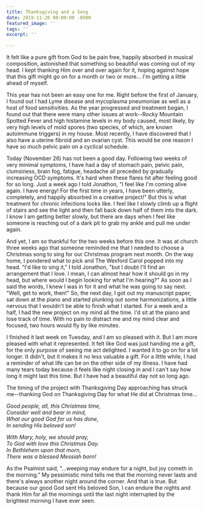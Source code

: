 ```yaml
---
title: Thanksgiving and a Song
date: 2019-11-26 00:00:00 -0500
featured_image: ''
tags: ''
excerpt: ''

---
```

It felt like a pure gift from God to be pain free, happily absorbed in musical composition, astonished that something so beautiful was coming out of my head. I kept thanking Him over and over again for it, hoping against hope that this gift might go on for a month or two or more... I'm getting a little ahead of myself.

This year has not been an easy one for me. Right before the first of January, I found out I had Lyme disease and mycoplasma pneumoniae as well as a host of food sensitivities. As the year progressed and treatment began, I found out that there were many other issues at work--Rocky Mountain Spotted Fever and high histamine levels in my body caused, most likely, by very high levels of mold spores (two species, of which, are known autoimmune triggers) in my house. Most recently, I have discovered that I also have a uterine fibroid and an ovarian cyst. This would be one reason I have so much pelvic pain on a cyclical schedule.

Today  (November 26) has not been a good day. Following two weeks of very minimal symptoms, I have had a day of stomach pain, pelvic pain, clumsiness, brain fog, fatigue, headache all preceded by gradually increasing OCD symptoms. It's hard when these flares hit after feeling good for so long. Just a week ago I told Jonathon, "I feel like I'm coming alive again. I have energy! For the first time in years, I have been utterly, completely, and happily absorbed in a creative project!" But this is what treatment for chronic infections looks like. I feel like I slowly climb up a flight of stairs and see the light and then fall back down half of them into the dark. I know I am getting better slowly, but there are days when I feel like someone is reaching out of a dark pit to grab my ankle and pull me under again.

And yet, I am so thankful for the two weeks before this one. It was at church three weeks ago that someone reminded me that I needed to choose a Christmas song to sing for our Christmas program next month. On the way home, I pondered what to pick and The Wexford Carol popped into my head. "I'd like to sing it," I told Jonathon, "but I doubt I'll find an arrangement that I love. I mean, I can almost hear how it should go in my head, but where would I begin looking for what I'm hearing?" As soon as I said the words, I knew I was in for it and what he was going to say next. "Well, get to work, then!" So, the next day, I got out my manuscript paper, sat down at the piano and started plunking out some harmonizations, a little nervous that I wouldn't be able to finish what I started. For a week and a half, I had the new project on my mind all the time. I'd sit at the piano and lose track of time. With no pain to distract me and my mind clear and focused, two hours would fly by like minutes.

I finished it last week on Tuesday, and I am so pleased with it. But I am more pleased with what it represented. It felt like God was just handing me a gift, for the only purpose of seeing me act delighted. I wanted it to go on for a lot longer. It didn't, but it makes it no less valuable a gift. For a little while, I had a reminder of what life can be on the other side of my illness.  I have had many tears today because it feels like night closing in and I can't say how long it might last this time. But I have had a beautiful day not so long ago.

The timing of the project with Thanksgiving Day approaching has struck me--thanking God on Thanksgiving Day for what He did at Christmas time...

_Good people, all, this Christmas time,  
Consider well and bear in mind,  
What our good God for us has done,  
In sending His beloved son!_

_With Mary, holy, we should pray,  
To God with love this Christmas Day.  
In Bethlehem upon that morn,  
There was a blessed Messiah born!_

As the Psalmist said, "...weeping may endure for a night, but joy cometh in the morning." My pessimistic mind tells me that the morning never lasts and there's always another night around the corner. And that is true. But because our good God sent His beloved Son, I can endure the nights and thank Him for all the mornings until the last night interrupted by the brightest morning I have ever seen.